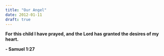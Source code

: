 ```yaml
---
title: "Our Angel"
date: 2012-01-11
draft: true
---
```


<!--more-->

**For this child I have prayed, and the Lord has granted the desires of my heart.**

**\- Samuel 1:27**
